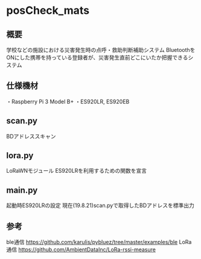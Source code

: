 # posCheck_mats
## 概要
学校などの施設における災害発生時の点呼・救助判断補助システム
BluetoothをONにした携帯を持っている登録者が、災害発生直前どこにいたか把握できるシステム

## 仕様機材
・Raspberry Pi 3 Model B+
・ES920LR, ES920EB

## scan.py
BDアドレススキャン

## lora.py
LoRaWNモジュール ES920LRを利用するための関数を宣言

## main.py
起動時ES920LRの設定
現在(19.8.21)scan.pyで取得したBDアドレスを標準出力

## 参考
ble通信 https://github.com/karulis/pybluez/tree/master/examples/ble
LoRa通信 https://github.com/AmbientDataInc/LoRa-rssi-measure
